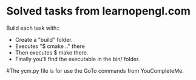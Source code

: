 # Solved tasks from learnopengl.com
<md-divider></md-divider>
Build each task with::
<ul>
  <li>Create a "build" folder.</li>
  <li>Executes "$ cmake .." there</li>
  <li>Then executes $ make there.</li>
  <li>Finally you'll find the executable in the bin/ folder.</li>
</ul>
#The ycm.py file is for use the GoTo commands from YouCompleteMe.

